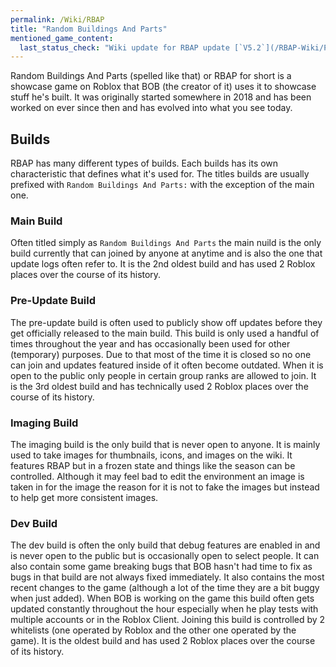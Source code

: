 ```yaml
---
permalink: /Wiki/RBAP
title: "Random Buildings And Parts"
mentioned_game_content:
  last_status_check: "Wiki update for RBAP update [`V5.2`](/RBAP-Wiki/Posts/Update-Log/5-2-0)"
---
```


Random Buildings And Parts (spelled like that) or RBAP for short is a showcase game on Roblox that BOB (the creator of it) uses it to showcase stuff he's built. It was originally started somewhere in 2018 and has been worked on ever since then and has evolved into what you see today.

## Builds

RBAP has many different types of builds. Each builds has its own characteristic that defines what it's used for. The titles builds are usually prefixed with `Random Buildings And Parts:` with the exception of the main one.

### Main Build

Often titled simply as `Random Buildings And Parts` the main nuild is the only build currently that can joined by anyone at anytime and is also the one that update logs often refer to. It is the 2nd oldest build and has used 2 Roblox places over the course of its history.

### Pre-Update Build

The pre-update build is often used to publicly show off updates before they get officially released to the main build. This build is only used a handful of times throughout the year and has occasionally been used for other (temporary) purposes. Due to that most of the time it is closed so no one can join and updates featured inside of it often become outdated. When it is open to the public only people in certain group ranks are allowed to join. It is the 3rd oldest build and has technically used 2 Roblox places over the course of its history.

### Imaging Build

The imaging build is the only build that is never open to anyone. It is mainly used to take images for thumbnails, icons, and images on the wiki. It features RBAP but in a frozen state and things like the season can be controlled. Although it may feel bad to edit the environment an image is taken in for the image the reason for it is not to fake the images but instead to help get more consistent images.

### Dev Build

The dev build is often the only build that debug features are enabled in and is never open to the public but is occasionally open to select people. It can also contain some game breaking bugs that BOB hasn't had time to fix as bugs in that build are not always fixed immediately. It also contains the most recent changes to the game (although a lot of the time they are a bit buggy when just added). When BOB is working on the game this build often gets updated constantly throughout the hour especially when he play tests with multiple accounts or in the Roblox Client. Joining this build is controlled by 2 whitelists (one operated by Roblox and the other one operated by the game). It is the oldest build and has used 2 Roblox places over the course of its history.